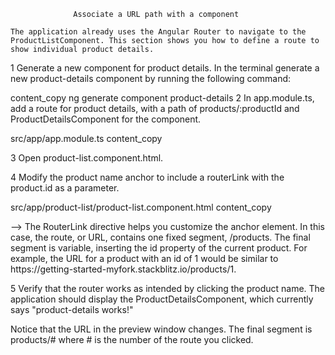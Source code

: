                   Associate a URL path with a component

    The application already uses the Angular Router to navigate to the ProductListComponent. This section shows you how to define a route to show individual product details.

1 Generate a new component for product details. In the terminal generate a new product-details component by running the following command:

content_copy
ng generate component product-details
2 In app.module.ts, add a route for product details, with a path of products/:productId and ProductDetailsComponent for the component.

src/app/app.module.ts
content_copy

<!--  -->

3 Open product-list.component.html.

4 Modify the product name anchor to include a routerLink with the product.id as a parameter.

src/app/product-list/product-list.component.html
content_copy

<!-- <div *ngFor="let product of products">

  <h3>
    <a
      [title]="product.name + ' details'"
      [routerLink]="['/products', product.id]">
      {{ product.name }}
    </a>
  </h3>

  <!-- . . . -->

</div> -->
The RouterLink directive helps you customize the anchor element. In this case, the route, or URL, contains one fixed segment, /products. The final segment is variable, inserting the id property of the current product. For example, the URL for a product with an id of 1 would be similar to https://getting-started-myfork.stackblitz.io/products/1.

5 Verify that the router works as intended by clicking the product name. The application should display the ProductDetailsComponent, which currently says "product-details works!"

Notice that the URL in the preview window changes. The final segment is products/# where # is the number of the route you clicked.
